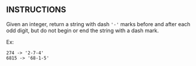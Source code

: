 ## INSTRUCTIONS

Given an integer, return a string with dash `'-'` marks before and after each odd digit, but do not begin or end the string with a dash mark.

Ex:
```
274 -> '2-7-4'
6815 -> '68-1-5'
```

